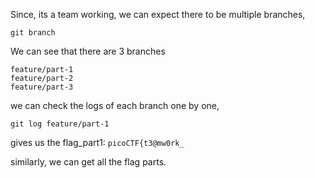 Since, its a team working, we can expect there to be multiple branches,

    git branch

We can see that there are 3 branches

    feature/part-1
    feature/part-2
    feature/part-3

we can check the logs of each branch one by one,

    git log feature/part-1

gives us the flag_part1: `picoCTF{t3@mw0rk_`

similarly, we can get all the flag parts.
